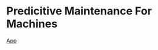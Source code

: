 # Predicitive Maintenance For Machines
[App](https://predictive-maintenance-for-machines-p549tco7vks3tx6ywzepwa.streamlit.app/)
